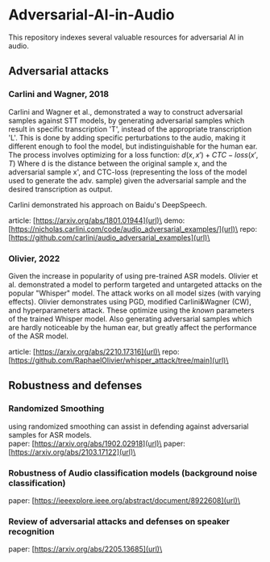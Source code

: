 # Adversarial-AI-in-Audio
This repository indexes several valuable resources for adversarial AI in audio.

## Adversarial attacks
### Carlini and Wagner, 2018
Carlini and Wagner et al., demonstrated a way to construct adversarial samples against STT models, by
generating adversarial samples which result in specific transcription 'T', instead of the appropriate transcription 'L'.
This is done by adding specific perturbations to the audio, making it different enough to fool the model, but indistinguishable for the human ear.
The process involves optimizing for a loss function:
$d(x,x')+CTC-loss(x',T)$
Where d is the distance between the original sample x, and the adversarial sample x', and CTC-loss (representing
the loss of the model used to generate the adv. sample) given the adversarial sample and the desired transcription as output.

Carlini demonstrated his approach on Baidu's DeepSpeech.

article: [https://arxiv.org/abs/1801.01944](url)\
demo: [https://nicholas.carlini.com/code/audio_adversarial_examples/](url)\
repo: [https://github.com/carlini/audio_adversarial_examples](url)\

### Olivier, 2022
Given the increase in popularity of using pre-trained ASR models.
Olivier et al. demonstrated a model to perform targeted and untargeted attacks on the popular
"Whisper" model. The attack works on all model sizes (with varying effects).
Olivier demonstrates using PGD, modified Carlini&Wagner (CW), and hyperparameters attack.
These optimize using the *known* parameters of the trained Whisper model.
Also generating adversarial samples which are hardly noticeable by the human ear, but greatly
affect the performance of the ASR model.

article: [https://arxiv.org/abs/2210.17316](url)\
repo: [https://github.com/RaphaelOlivier/whisper_attack/tree/main](url)\


## Robustness and defenses

### Randomized Smoothing
using randomized smoothing can assist in defending against adversarial samples for ASR models.\
paper: [https://arxiv.org/abs/1902.02918](url)\
paper: [https://arxiv.org/abs/2103.17122](url)\

### Robustness of Audio classification models (background noise classification)
paper: [https://ieeexplore.ieee.org/abstract/document/8922608](url)\

### Review of adversarial attacks and defenses on speaker recognition
paper: [https://arxiv.org/abs/2205.13685](url)\

